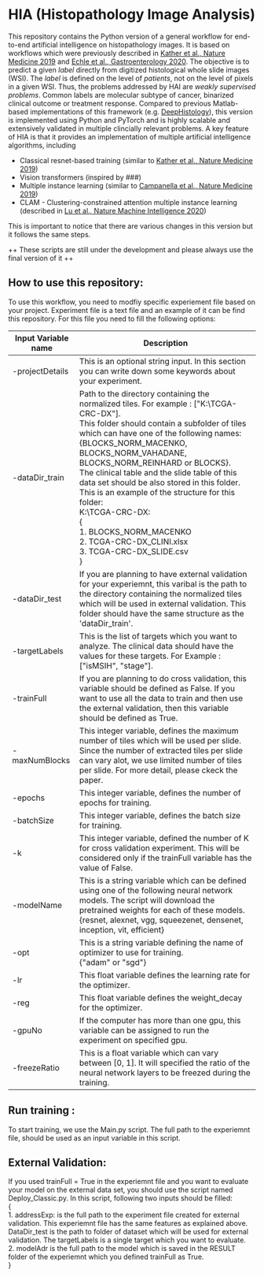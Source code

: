 # HIA (Histopathology Image Analysis)

This repository contains the Python version of a general workflow for end-to-end artificial intelligence on histopathology images. It is based on workflows which were previously described in [Kather et al., Nature Medicine 2019](https://www.nature.com/articles/s41591-019-0462-y) and [Echle et al., Gastroenterology 2020](https://www.sciencedirect.com/science/article/pii/S0016508520348186?via%3Dihu). The objective is to predict a given *label* directly from digitized histological whole slide images (WSI). The *label* is defined on the level of *patients*, not on the level of pixels in a given WSI. Thus, the problems addressed by HAI are *weakly supervised problems*. Common labels are molecular subtype of cancer, binarized clinical outcome or treatment response. Compared to previous Matlab-based implementations of this framework (e.g. [DeepHistology](https://github.com/jnkather/DeepHistology)), this version is implemented using Python and PyTorch and is highly scalable and extensively validated in multiple clincially relevant problems. A key feature of HIA is that it provides an implementation of multiple artificial intelligence algorithms, including
- Classical resnet-based training (similar to [Kather et al., Nature Medicine 2019](https://www.nature.com/articles/s41591-019-0462-y))
- Vision transformers (inspired by ###)
- Multiple instance learning (similar to [Campanella et al., Nature Medicine 2019](https://www.nature.com/articles/s41591-019-0508-1))
- CLAM - Clustering-constrained attention multiple instance learning (described in [Lu et al., Nature Machine Intelligence 2020](https://www.nature.com/articles/s41551-020-00682-w))

This is important to notice that there are various changes in this version but it follows the same steps.

++ These scripts are still under the development and please always use the final version of it ++

## How to use this repository:
To use this workflow, you need to modfiy specific experiement file based on your project. Experiment file is a text file and an example of it can be find this repository. For this file you need to fill the following options:

Input Variable name | Description
--- | --- 
-projectDetails | This is an optional string input. In this section you can write down some keywords about your experiment.| 
-dataDir_train | Path to the directory containing the normalized tiles. For example : ["K:\\TCGA-CRC-DX"]. <br/> This folder should contain a subfolder of tiles which can have one of the following names: <br/> {BLOCKS_NORM_MACENKO, BLOCKS_NORM_VAHADANE, BLOCKS_NORM_REINHARD or BLOCKS}. <br/>The clinical table and the slide table of this data set should be also stored in this folder. <br/>This is an example of the structure for this folder: <br/> K:\\TCGA-CRC-DX: <br/> { <br/> 1. BLOCKS_NORM_MACENKO <br/>2. TCGA-CRC-DX_CLINI.xlsx <br/>3. TCGA-CRC-DX_SLIDE.csv <br/> }
-dataDir_test | If you are planning to have external validation for your experiemnt, this varibal is the path to the directory containing the normalized tiles which will be used in external validation. This folder should have the same structure as the 'dataDir_train'.
-targetLabels | This is the list of targets which you want to analyze. The clinical data should have the values for these targets. For Example : ["isMSIH", "stage"].
-trainFull | If you are planning to do cross validation, this variable should be defined as False. If you want to use all the data to train and then use the external validation, then this variable should be defined as True.
-maxNumBlocks | This integer variable, defines the maximum number of tiles which will be used per slide. Since the number of extracted tiles per slide can vary alot, we use limited number of tiles per slide. For more detail, please ckeck the paper.
-epochs | This integer variable, defines the number of epochs for training. 
-batchSize |  This integer variable, defines the batch size for training. 
-k | This integer variable, defined the number of K for cross validation experiment. This will be considered only if the trainFull variable has the value of False.
-modelName | This is a string variable which can be defined using one of the following neural network models. The script will download the pretrained weights for each of these models.<br/> {resnet, alexnet, vgg, squeezenet, densenet, inception, vit, efficient}
-opt | This is a string variable defining the name of optimizer to use for training. <br/> {"adam" or "sgd"}
-lr | This float variable defines the learning rate for the optimizer.
-reg | This float variable defines the weight_decay for the optimizer.
-gpuNo | If the computer has more than one gpu, this variable can be assigned to run the experiment on specified gpu. 
-freezeRatio | This is a float variable which can vary between [0, 1]. It will specified the ratio of the neural network layers to be freezed during the training. 

## Run training :

To start training, we use the Main.py script. The full path to the experiemnt file, should be used as an input variable in this script.

## External Validation:

If you used trainFull = True in the experiemnt file and you want to evaluate your model on the external data set, you should use the script named Deploy_Classic.py. In this script, following two inputs should be filled: <br/>  { <br/>  1. addressExp: is the full path to the experiment file created for external validation. This experiemnt file has the same features as explained above. DataDir_test is the path to folder of dataset which will be used for external validation. The targetLabels is a single target which you want to evaluate. <br/>  2. modelAdr is the full path to the model which is saved in the RESULT folder of the experiemnt which you defined trainFull as True.<br/> } 

